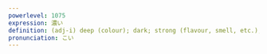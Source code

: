 ```yaml
---
powerlevel: 1075
expression: 濃い
definition: (adj-i) deep (colour); dark; strong (flavour, smell, etc.); thick (consistency); dense; strong (possibility, etc.); thick (i.e. "as thick as thieves"); close; deep (love, etc.); (P)
pronunciation: こい
---
```

